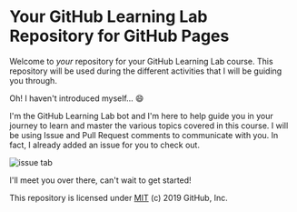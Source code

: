 # Your GitHub Learning Lab Repository for GitHub Pages

Welcome to *your* repository for your GitHub Learning Lab course. This repository will be used during the different activities that I will be guiding you through. 

Oh! I haven't introduced myself... :smile:

I'm the GitHub Learning Lab bot and I'm here to help guide you in your journey to learn and master the various topics covered in this course. I will be using Issue and Pull Request comments to communicate with you. In fact, I already added an issue for you to check out.

![issue tab](https://lab.github.com/public/images/issue_tab.png)

I'll meet you over there, can't wait to get started!

This repository is licensed under [MIT](../LICENSE) (c) 2019 GitHub, Inc.
